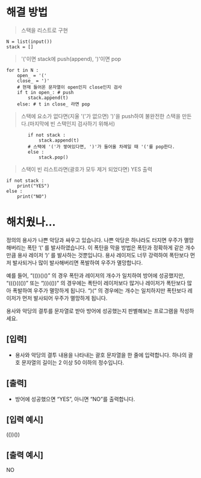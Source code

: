 # 해결 방법

> 스택을 리스트로 구현
```
N = list(input())
stack = []
```
> '('이면 stack에 push(append), ')'이면 pop
```
for t in N :
    open_ = '('
    close_ = ')'
    # 현재 들어온 문자열이 open인지 close인지 검사
    if t in open_: # push
        stack.append(t) 
    else: # t in close_ 라면 pop
```

> 스택에 요소가 없다면(지울 '('가 없으면) ')'을 push하여 불완전한 스택을 만든다.(마지막에 빈 스택인지 검사하기 위해서)
```
        if not stack :
            stack.append(t)
        # 스택에 '('가 쌓여있다면, ')'가 들어올 차례일 때 '('를 pop한다.
        else :
            stack.pop()
```

> 스택이 빈 리스트라면(괄호가 모두 제거 되었다면) YES 출력
```
if not stack :
    print("YES")
else :
    print("NO")
```


# 해치웠나…

정의의 용사가 나쁜 악당과 싸우고 있습니다. 나쁜 악당은 하나라도 터지면 우주가 멸망해버리는 폭탄 ‘(‘ 를 발사하였습니다. 이 폭탄을 막을 방법은 폭탄과 정확하게 같은 개수만큼 용사 레이저 ‘)’ 를 발사하는 것뿐입니다. 용사 레이저도 너무 강력하여 폭탄보다 먼저 발사되거나 많이 발사해버리면 폭발하여 우주가 멸망합니다.

예를 들어, “(())()()” 의 경우 폭탄과 레이저의 개수가 일치하여 방어에 성공했지만, “((()((())” 또는 “)))(())” 의 경우에는 폭탄이 레이저보다 많거나 레이저가 폭탄보다 많아 폭발하여 우주가 멸망하게 됩니다. “)(“ 의 경우에는 개수는 일치하지만 폭탄보다 레이저가 먼저 발사되어 우주가 멸망하게 됩니다.

용사와 악당의 결투를 문자열로 받아 방어에 성공했는지 판별해보는 프로그램을 작성하세요.

## [입력]
- 용사와 악당의 결투 내용을 나타내는 괄호 문자열을 한 줄에 입력합니다.
하나의 괄호 문자열의 길이는 2 이상 50 이하의 정수입니다.

## [출력]
- 방어에 성공했으면 “YES”, 아니면 “NO”를 출력합니다.

## [입력 예시]
(())())

## [출력 예시]
NO